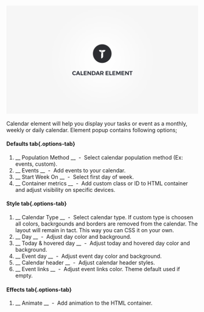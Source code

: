 <div class="thz-doc-image max">
<a class="thz-lightbox mfp-iframe" href="https://vimeo.com/302175053" data-mfp-title="Creatus WordPress Theme Calendar Element" data-modal-size="large">
	<img src="../../docs-media/splash-calendar-element.jpg" alt="Creatus WordPress Theme Calendar Element" />
</a>
</div>

Calendar element will help you display your tasks or event as a monthly, weekly or daily calendar. Element popup contains following options;

#### Defaults tab{.options-tab}
1. __ Population Method __ &nbsp;-&nbsp; Select calendar population method (Ex: events, custom).
1. __ Events __ &nbsp;-&nbsp; Add events to your calendar.
1. __ Start Week On __ &nbsp;-&nbsp; Select first day of week.
1. __ Container metrics __ &nbsp;-&nbsp; Add custom class or ID to HTML container and adjust visibility on specific devices.

#### Style tab{.options-tab}
1. __ Calendar Type __ &nbsp;-&nbsp; Select calendar type. If custom type is choosen all colors, backrgounds and borders are removed from the calendar. The layout will remain in tact. This way you can CSS it on your own.
1. __ Day __ &nbsp;-&nbsp; Adjust day color and background.
1. __ Today & hovered day __ &nbsp;-&nbsp; Adjust today and hovered day color and background.
1. __ Event day __ &nbsp;-&nbsp; Adjust event day color and background.
1. __ Calendar header __ &nbsp;-&nbsp; Adjust calendar header styles.
1. __ Event links __ &nbsp;-&nbsp; Adjust event links color. Theme default used if empty.

####  Effects tab{.options-tab}
1. __ Animate __ &nbsp;-&nbsp; Add animation to the HTML container.